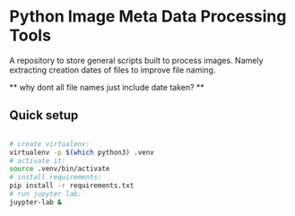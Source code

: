 # Python Image Meta Data Processing Tools

A repository to store general scripts built to process images. Namely extracting creation dates of files to improve file naming.

** why dont all file names just include date taken? **


## Quick setup

```bash

# create virtualenv:
virtualenv -p $(which python3) .venv
# activate it:
source .venv/bin/activate
# install requirements:
pip install -r requirements.txt
# run jupyter lab:
juypter-lab &

```
